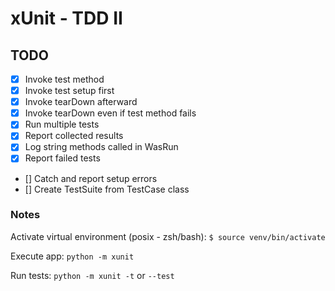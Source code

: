 # xUnit - TDD II

## TODO

- [X] Invoke test method
- [X] Invoke test setup first
- [X] Invoke tearDown afterward
- [X] Invoke tearDown even if test method fails
- [X] Run multiple tests
- [X] Report collected results
- [X] Log string methods called in WasRun
- [X] Report failed tests
- [] Catch and report setup errors
- [] Create TestSuite from TestCase class

### Notes

Activate virtual environment (posix - zsh/bash): `$ source venv/bin/activate`

Execute app: `python -m xunit`

Run tests: `python -m xunit -t` or `--test`
